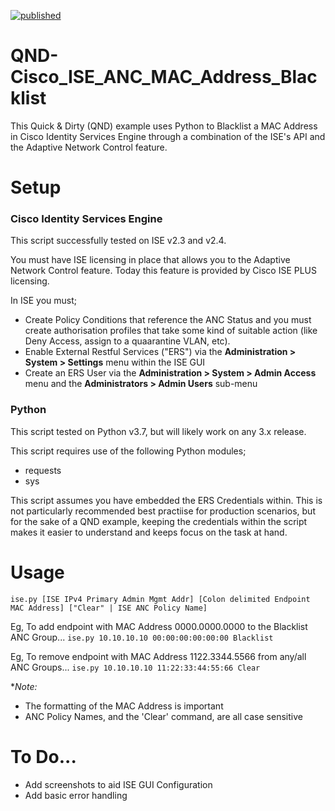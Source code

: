 [![published](https://static.production.devnetcloud.com/codeexchange/assets/images/devnet-published.svg)](https://developer.cisco.com/codeexchange/github/repo/ITGL-dev/QND-Cisco_ISE_ANC_MAC_Address_Blacklist)

# QND-Cisco_ISE_ANC_MAC_Address_Blacklist

This Quick & Dirty (QND) example uses Python to Blacklist a MAC Address in Cisco Identity Services Engine through a combination of the ISE's API and the Adaptive Network Control feature.

# Setup
### Cisco Identity Services Engine
This script successfully tested on ISE v2.3 and v2.4.

You must have ISE licensing in place that allows you to the Adaptive Network Control feature.  Today this feature is provided by Cisco ISE PLUS licensing.

In ISE you must;
 - Create Policy Conditions that reference the ANC Status and you must create authorisation profiles that take some kind of suitable action (like Deny Access, assign to a quaarantine VLAN, etc).
 - Enable External Restful Services ("ERS") via the **Administration > System > Settings** menu within the ISE GUI
 - Create an ERS User via the **Administration > System > Admin Access** menu and the **Administrators > Admin Users** sub-menu

### Python
This script tested on Python v3.7, but will likely work on any 3.x release.

This script requires use of the following Python modules;
 - requests
 - sys

This script assumes you have embedded the ERS Credentials within.  This is not particularly recommended best practiise for production scenarios, but for the sake of a QND example, keeping the credentials within the script makes it easier to understand and keeps focus on the task at hand.


# Usage

`ise.py [ISE IPv4 Primary Admin Mgmt Addr] [Colon delimited Endpoint MAC Address] ["Clear" | ISE ANC Policy Name]`

Eg, To add endpoint with MAC Address 0000.0000.0000 to the Blacklist ANC Group...
`ise.py 10.10.10.10 00:00:00:00:00:00 Blacklist`

Eg, To remove endpoint with MAC Address 1122.3344.5566 from any/all ANC Groups...
`ise.py 10.10.10.10 11:22:33:44:55:66 Clear`

**Note:*
 - The formatting of the MAC Address is important
 - ANC Policy Names, and the 'Clear' command, are all case sensitive

# To Do...
 - Add screenshots to aid ISE GUI Configuration
 - Add basic error handling
